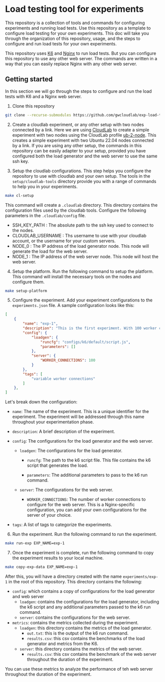 # Load testing tool for experiments 

This repository is a collection of tools and commands for configuring experiments and running load tests. Use this repository as a template to configure load testing for your own experiments. This doc will take you through the organization of this repository, usage, and the steps to configure and run load tests for your own experiments. 

This repository uses [K6](https://k6.io/) and [Nginx](https://www.nginx.com/) to run load tests. But you can configure this repository to use any other web server. The commands are written in a way that you can easily replace Nginx with any other web server. 

## Getting started 

In this section we will go through the steps to configure and run the load tests with K6 and a Nginx web server. 

1. Clone this repository

```bash
git clone --recurse-submodules https://github.com/gwcloudlab/exp-load-test.git
```

2. Create a cloudlab experiment, or any other setup with two nodes connected by a link. Here we are using [CloudLab](https://www.cloudlab.us/) to create a simple experiment with two nodes using the CloudLab profile [ub-2-node](https://www.cloudlab.us/p/d5c0176c154f497f53637e59a6173e04569a6452). This creates a simple experiment with two Ubuntu 22.04 nodes connected by a link. If you are using any other setup, the commands in this repository can be easily adapter to your setup, provided you have configured both the load generator and the web server to use the same ssh key. 

3. Setup the cloudlab configurations. This step helps you configure the repository to use with cloudlab and your own setup. The tools in the `setup/cloudlab-tools` directory provide you with a range of commands to help you in your experiments. 

```bash
make cl-setup
``` 

This command will create a `.cloudlab` directory. This directory contains the configuration files used by the cloudlab tools. Configure the following parameters in the `.cloudlab/config` file.

- SSH_KEY_PATH : The absolute path to the ssh key used to connect to the nodes.
- CLOUDLAB_USERNAME : Ths username to use with your cloudlab account, or the username for your custom servers. 
- NODE_0 : The IP address of the load generator node. This node will generate the load for the web server.
- NODE_1 : The IP address of the web server node. This node will host the web server.

4. Setup the platform. Run the following command to setup the platform. This command will install the necessary tools on the nodes and configure them. 

```bash
make setup-platform
```

5. Configure the experiment. Add your experiment configurations to the `experiments.json` file. A sample configuration looks like this: 

```json
[
    {
        "name": "exp-1",
        "description": "This is the first experiment. With 100 worker connections.",
        "config": {
            "loadgen": {
                "runcfg": "configs/k6/default/script.js",
                "parameters": []
            },
            "server": {
                "WORKER_CONNECTIONS": 100
            }
        },
        "tags": [
            "variable worker connections"
        ]
    },
]
```

Let's break down the configuration: 

- `name`: The name of the experiment. This is a unique identifier for the experiment. The experiment will be addressed through this name throughout your experimentation phase. 

- `description`: A brief description of the experiment. 

- `config`: The configurations for the load generator and the web server. 

    - `loadgen`: The configurations for the load generator. 

        - `runcfg`: The path to the k6 script file. This file contains the k6 script that generates the load. 

        - `parameters`: The additional parameters to pass to the k6 run command. 

    - `server`: The configurations for the web server. 

        - `WORKER_CONNECTIONS`: The number of worker connections to configure for the web server. This is a Nginx-specific configuration, you can add your own configurations for the server of your choice. 

- `tags`: A list of tags to categorize the experiments.


6. Run the experiment. Run the following command to run the experiment. 

```bash
make run-exp EXP_NAME=exp-1
```

7. Once the experiment is complete, run the following command to copy the experiment results to your local machine. 

```bash
make copy-exp-data EXP_NAME=exp-1
```


After this, you will have a directory created with the name `experiments/exp-1` in the root of this repository. This directory contains the following: 

- `config`: which contains a copy of configurations for the load generator and web server
    - `loadgen`: contains the configurations for the load generator, including the k6 script and any additional parameters passed to the k6 run command. 
    - `server`: contains the configurations for the web server. 
- `metrics`: contains the metrics collected during the experiment.
    - `loadgen`: this directory contains the metrics of the load generator.
        - `out.txt`: this is the output of the k6 run command. 
        - `results.csv`: this csv contains the benchmarks of the load generator and metrics from the K6. 
    - `server`: this directory contains the metrics of the web server.
        - `results.csv`: this csv contains the benchmark of the web server throughout the duration of the experiment. 

You can use these metrics to analyze the performance of teh web server throughout the duration of the experiment. 


